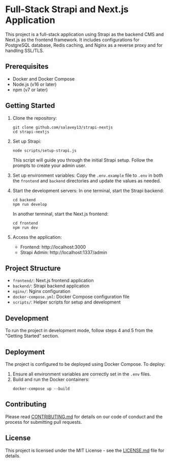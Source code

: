 # Full-Stack Strapi and Next.js Application

This project is a full-stack application using Strapi as the backend CMS and Next.js as the frontend framework. It includes configurations for PostgreSQL database, Redis caching, and Nginx as a reverse proxy and for handling SSL/TLS.

## Prerequisites

- Docker and Docker Compose
- Node.js (v16 or later)
- npm (v7 or later)

## Getting Started

1. Clone the repository:

   ```
   git clone github.com/salavey13/strapi-nextjs
   cd strapi-nextjs
   ```

2. Set up Strapi:

   ```
   node scripts/setup-strapi.js
   ```

   This script will guide you through the initial Strapi setup. Follow the prompts to create your admin user.

3. Set up environment variables:
   Copy the `.env.example` file to `.env` in both the `frontend` and `backend` directories and update the values as needed.

4. Start the development servers:
   In one terminal, start the Strapi backend:

   ```
   cd backend
   npm run develop
   ```

   In another terminal, start the Next.js frontend:

   ```
   cd frontend
   npm run dev
   ```

5. Access the application:
   - Frontend: http://localhost:3000
   - Strapi Admin: http://localhost:1337/admin

## Project Structure

- `frontend/`: Next.js frontend application
- `backend/`: Strapi backend application
- `nginx/`: Nginx configuration
- `docker-compose.yml`: Docker Compose configuration file
- `scripts/`: Helper scripts for setup and development

## Development

To run the project in development mode, follow steps 4 and 5 from the "Getting Started" section.

## Deployment

The project is configured to be deployed using Docker Compose. To deploy:

1. Ensure all environment variables are correctly set in the `.env` files.
2. Build and run the Docker containers:
   ```
   docker-compose up --build
   ```

## Contributing

Please read [CONTRIBUTING.md](CONTRIBUTING.md) for details on our code of conduct and the process for submitting pull requests.

## License

This project is licensed under the MIT License - see the [LICENSE.md](LICENSE.md) file for details.
